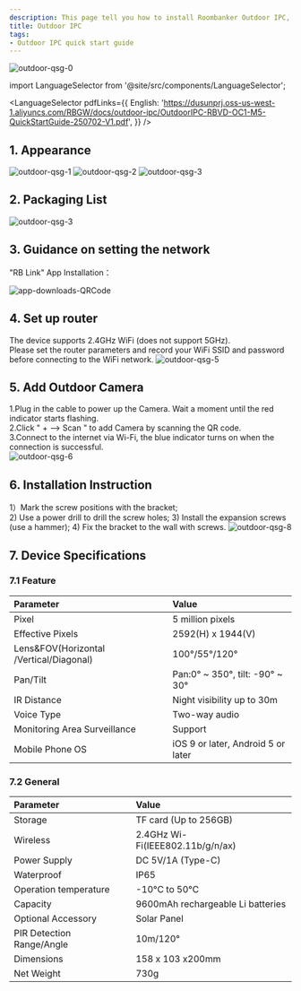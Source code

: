 ```yaml
---
description: This page tell you how to install Roombanker Outdoor IPC, and how to add it into the security alarm and home automation system in order to quickly use it.
title: Outdoor IPC
tags:
- Outdoor IPC quick start guide
---
```



  
![outdoor-qsg-0](https://dusunprj.oss-us-west-1.aliyuncs.com/RBGW/pic/outdoor-ipc/spec/outdoor-spec-1.png)

import LanguageSelector from '@site/src/components/LanguageSelector';

<LanguageSelector pdfLinks={{
  English: 'https://dusunprj.oss-us-west-1.aliyuncs.com/RBGW/docs/outdoor-ipc/OutdoorIPC-RBVD-OC1-M5-QuickStartGuide-250702-V1.pdf',
}} />

## 1. Appearance
![outdoor-qsg-1](https://dusunprj.oss-us-west-1.aliyuncs.com/RBGW/pic/outdoor-ipc/qsg/outdoor-qsg-1.png)
![outdoor-qsg-2](https://dusunprj.oss-us-west-1.aliyuncs.com/RBGW/pic/outdoor-ipc/qsg/outdoor-qsg-2.png)
![outdoor-qsg-3](https://dusunprj.oss-us-west-1.aliyuncs.com/RBGW/pic/outdoor-ipc/qsg/outdoor-qsg-3.png)

## 2. Packaging List

![outdoor-qsg-3](https://dusunprj.oss-us-west-1.aliyuncs.com/RBGW/pic/outdoor-ipc/qsg/outdoor-qsg-4.png)


## 3. Guidance on setting the network
"RB Link" App Installation：  

![app-downloads-QRCode](https://dusunprj.oss-us-west-1.aliyuncs.com/RBGW/pic/app-downloads-QRCode.png)

## 4. Set up router

The device supports 2.4GHz WiFi (does not support 5GHz).   
Please set the router parameters and record your WiFi SSID and password before connecting to the WiFi network.
![outdoor-qsg-5](https://dusunprj.oss-us-west-1.aliyuncs.com/RBGW/pic/outdoor-ipc/qsg/outdoor-qsg-6.png)


## 5. Add Outdoor Camera

1.Plug in the cable to power up the Camera. Wait a moment until the red indicator starts flashing.  
2.Click " + --> Scan " to add Camera by scanning the QR code.  
3.Connect to the internet via Wi-Fi, the blue indicator turns on when the connection is successful.  
![outdoor-qsg-6](https://dusunprj.oss-us-west-1.aliyuncs.com/RBGW/pic/outdoor-ipc/qsg/outdoor-qsg-7.png)  

## 6. Installation Instruction
1）Mark the screw positions with the bracket;  
2) Use a power drill to drill the screw holes;
3) Install the expansion screws (use a hammer);
4) Fix the bracket to the wall with screws.
![outdoor-qsg-8](https://dusunprj.oss-us-west-1.aliyuncs.com/RBGW/pic/outdoor-ipc/qsg/outdoor-qsg-8.png)  



## 7. Device Specifications
### 7.1 Feature
| Parameter                                | Value                                              |
| :--------------------------------------- | :------------------------------------------------- |
| Pixel                                    | 5 million pixels                                   |
| Effective Pixels                         | 2592(H) x 1944(V)                                  |
| Lens&FOV(Horizontal /Vertical/Diagonal)  | 100°/55°/120°                                      |
| Pan/Tilt                                 | Pan:0° ~ 350°, tilt: -90° ~ 30°                    |
| IR Distance                              | Night visibility up to 30m                         |
| Voice Type                               | Two-way audio                                      |
| Monitoring Area Surveillance             | Support                                            |
| Mobile Phone OS                          | iOS 9 or later, Android 5 or later                 |

### 7.2 General
| Parameter                                | Value                                              |
| :--------------------------------------- | :------------------------------------------------- |
| Storage                                  | TF card (Up to 256GB)                              |
| Wireless                                 | 2.4GHz Wi-Fi(IEEE802.11b/g/n/ax)                   |
| Power Supply                             | DC 5V/1A (Type-C)                                  |
| Waterproof                               | IP65                                               |
| Operation temperature                    | -10°C to 50°C                                      |
| Capacity                                 | 9600mAh rechargeable Li batteries                  |
| Optional Accessory                       | Solar Panel                                        |
| PIR Detection Range/Angle                | 10m/120°                                           |
| Dimensions                               | 158 x 103 x200mm                                   |
| Net Weight                               | 730g                  |


